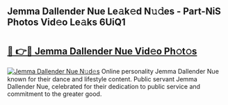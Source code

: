 ## Jemma Dallender Nue Le𝚊k𝚎d N𝚞𝚍es - Part-NiS Photos Vid𝚎o Le𝚊ks 6UiQ1

# <h2><a href="http://fb6hgmd.evod.top/?m=Jemma+Dallender+Nue">🔗 👉🔴 Jemma Dallender Nue Vid𝚎o Ph𝚘t𝚘s</a></h2>

[![Jemma Dallender Nue N𝚞d𝚎s](https://i.imgur.com/8V9OHl7.gif)](http://fb6hgmd.evod.top/?m=Jemma+Dallender+Nue)
Online personality Jemma Dallender Nue known for their dance and lifestyle content. Public servant Jemma Dallender Nue, celebrated for their dedication to public service and commitment to the greater good. 
